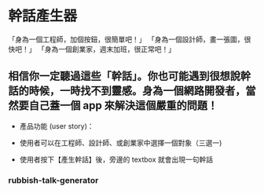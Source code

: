 # 幹話產生器

「身為一個工程師，加個按鈕，很簡單吧！」
「身為一個設計師，畫一張圖，很快吧！」
「身為一個創業家，週末加班，很正常吧！」

## 相信你一定聽過這些「幹話」。你也可能遇到很想說幹話的時候，一時找不到靈感。身為一個網路開發者，當然要自己蓋一個 app 來解決這個嚴重的問題！

* 產品功能 (user story)：

 * 使用者可以在工程師、設計師、或創業家中選擇一個對象（三選一)
 * 使用者按下【產生幹話】後，旁邊的 textbox 就會出現一句幹話

### rubbish-talk-generator

